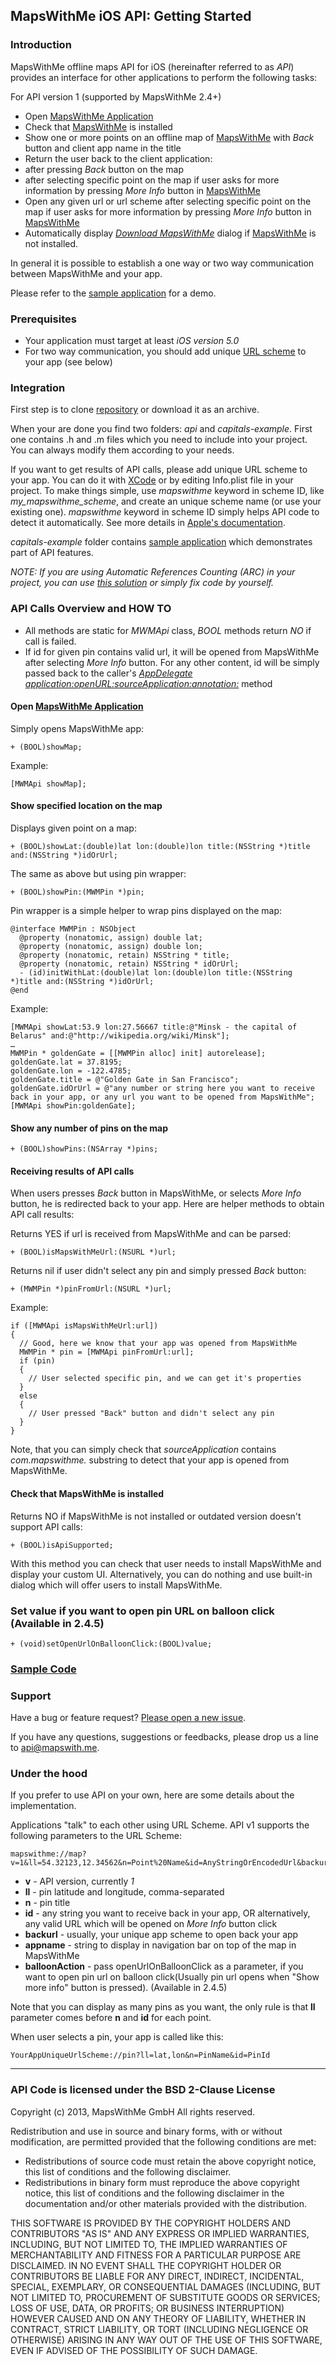 ## MapsWithMe iOS API: Getting Started

### Introduction

MapsWithMe offline maps API for iOS (hereinafter referred to as *API*) provides an interface for other applications to perform the following tasks:

For API version 1 (supported by MapsWithMe 2.4+)
* Open [MapsWithMe Application][linkMwm]
* Check that [MapsWithMe][linkMwm] is installed
* Show one or more points on an offline map of [MapsWithMe][linkMwm] with *Back* button and client app name in the title
* Return the user back to the client application:
 * after pressing *Back* button on the map
 * after selecting specific point on the map if user asks for more information by pressing *More Info* button in [MapsWithMe][linkMwm]
* Open any given url or url scheme after selecting specific point on the map if user asks for more information by pressing *More Info* button in [MapsWithMe][linkMwm]
* Automatically display [*Download MapsWithMe*][linkDownloadMWMDialog] dialog if [MapsWithMe][linkMwm] is not installed.

In general it is possible to establish a one way or two way communication between MapsWithMe and your app.

Please refer to the [sample application][linkSample] for a demo.

### Prerequisites

* Your application must target at least *iOS version 5.0*
* For two way communication, you should add unique [URL scheme][linkAppleCustomUrlSchemes] to your app (see below)

### Integration

First step is to clone [repository][linkRepo] or download it as an archive.

When your are done you find two folders: *api* and *capitals-example*.
First one contains .h and .m files which you need to include into your project. You can always modify them according to your needs.

If you want to get results of API calls, please add unique URL scheme to your app. You can do it with [XCode][linkAddUrlScheme] or by editing Info.plist file in your project. To make things simple, use *mapswithme* keyword in scheme ID, like *my_mapswithme_scheme*, and create an unique scheme name (or use your existing one).
*mapswithme* keyword in scheme ID simply helps API code to detect it automatically. See more details in [Apple's documentation][linkAppleCustomUrlSchemes].

*capitals-example* folder contains [sample application][linkSample] which demonstrates part of API features.

*NOTE: If you are using Automatic References Counting (ARC) in your project, you can use [this solution][linkFixARC] or simply fix code by yourself.*

### API Calls Overview and HOW TO

* All methods are static for *MWMApi* class, *BOOL* methods return *NO* if call is failed.
* If id for given pin contains valid url, it will be opened from MapsWithMe after selecting *More Info* button.
  For any other content, id will be simply passed back to the caller's [*AppDelegate application:openURL:sourceApplication:annotation:*][linkAppleDelegate] method

#### Open [MapsWithMe Application][linkMwm]

Simply opens MapsWithMe app:

    + (BOOL)showMap;
    
Example:

    [MWMApi showMap];

#### Show specified location on the map

Displays given point on a map:

    + (BOOL)showLat:(double)lat lon:(double)lon title:(NSString *)title and:(NSString *)idOrUrl;

The same as above but using pin wrapper:

    + (BOOL)showPin:(MWMPin *)pin;

Pin wrapper is a simple helper to wrap pins displayed on the map:

    @interface MWMPin : NSObject
      @property (nonatomic, assign) double lat;
      @property (nonatomic, assign) double lon;
      @property (nonatomic, retain) NSString * title;
      @property (nonatomic, retain) NSString * idOrUrl;
      - (id)initWithLat:(double)lat lon:(double)lon title:(NSString *)title and:(NSString *)idOrUrl;
    @end

Example:

    [MWMApi showLat:53.9 lon:27.56667 title:@"Minsk - the capital of Belarus" and:@"http://wikipedia.org/wiki/Minsk"];
    …
    MWMPin * goldenGate = [[MWMPin alloc] init] autorelease];
    goldenGate.lat = 37.8195;
    goldenGate.lon = -122.4785;
    goldenGate.title = @"Golden Gate in San Francisco";
    goldenGate.idOrUrl = @"any number or string here you want to receive back in your app, or any url you want to be opened from MapsWithMe";
    [MWMApi showPin:goldenGate];

#### Show any number of pins on the map

    + (BOOL)showPins:(NSArray *)pins;

#### Receiving results of API calls

When users presses *Back* button in MapsWithMe, or selects *More Info* button, he is redirected back to your app.
Here are helper methods to obtain API call results:

Returns YES if url is received from MapsWithMe and can be parsed:

    + (BOOL)isMapsWithMeUrl:(NSURL *)url;

Returns nil if user didn't select any pin and simply pressed *Back* button:

    + (MWMPin *)pinFromUrl:(NSURL *)url;

Example:

    if ([MWMApi isMapsWithMeUrl:url])
    {
      // Good, here we know that your app was opened from MapsWithMe
      MWMPin * pin = [MWMApi pinFromUrl:url];
      if (pin)
      {
        // User selected specific pin, and we can get it's properties
      }
      else
      {
        // User pressed "Back" button and didn't select any pin
      }
    }

Note, that you can simply check that *sourceApplication* contains *com.mapswithme.* substring to detect that your app is opened from MapsWithMe.

#### Check that MapsWithMe is installed

Returns NO if MapsWithMe is not installed or outdated version doesn't support API calls:

    + (BOOL)isApiSupported;

With this method you can check that user needs to install MapsWithMe and display your custom UI.
Alternatively, you can do nothing and use built-in dialog which will offer users to install MapsWithMe.

### Set value if you want to open pin URL on balloon click (Available in 2.4.5)

    + (void)setOpenUrlOnBalloonClick:(BOOL)value;

### [Sample Code][linkSample]

### Support

Have a bug or feature request? [Please open a new issue][linkIssues].

If you have any questions, suggestions or feedbacks, please drop us a line to [api@mapswith.me][linkSupport].

### Under the hood

If you prefer to use API on your own, here are some details about the implementation.

Applications "talk" to each other using URL Scheme. API v1 supports the following parameters to the URL Scheme:

    mapswithme://map?v=1&ll=54.32123,12.34562&n=Point%20Name&id=AnyStringOrEncodedUrl&backurl=UrlToCallOnBackButton&appname=TitleToDisplayInNavBar

* **v** - API version, currently *1*
* **ll** - pin latitude and longitude, comma-separated
* **n** - pin title
* **id** - any string you want to receive back in your app, OR alternatively, any valid URL which will be opened on *More Info* button click
* **backurl** - usually, your unique app scheme to open back your app
* **appname** - string to display in navigation bar on top of the map in MapsWithMe
* **balloonAction** - pass openUrlOnBalloonClick as a parameter, if you want to open pin url on balloon click(Usually pin url opens when "Show more info" button is pressed). (Available in 2.4.5)

Note that you can display as many pins as you want, the only rule is that **ll** parameter comes before **n** and **id** for each point. 

When user selects a pin, your app is called like this:

    YourAppUniqueUrlScheme://pin?ll=lat,lon&n=PinName&id=PinId

------------------------------------------------------------------------------------------
### API Code is licensed under the BSD 2-Clause License

Copyright (c) 2013, MapsWithMe GmbH
All rights reserved.

Redistribution and use in source and binary forms, with or without modification, are permitted provided that the following conditions are met:

* Redistributions of source code must retain the above copyright notice, this list of conditions and the following disclaimer.
* Redistributions in binary form must reproduce the above copyright notice, this list of conditions and the following disclaimer in the documentation and/or other materials provided with the distribution.

THIS SOFTWARE IS PROVIDED BY THE COPYRIGHT HOLDERS AND CONTRIBUTORS "AS IS" AND ANY EXPRESS OR IMPLIED WARRANTIES, INCLUDING, BUT NOT LIMITED TO, THE IMPLIED WARRANTIES OF MERCHANTABILITY AND FITNESS FOR A PARTICULAR PURPOSE ARE DISCLAIMED. IN NO EVENT SHALL THE COPYRIGHT HOLDER OR CONTRIBUTORS BE LIABLE FOR ANY DIRECT, INDIRECT, INCIDENTAL, SPECIAL, EXEMPLARY, OR CONSEQUENTIAL DAMAGES (INCLUDING, BUT NOT LIMITED TO, PROCUREMENT OF SUBSTITUTE GOODS OR SERVICES; LOSS OF USE, DATA, OR PROFITS; OR BUSINESS INTERRUPTION) HOWEVER CAUSED AND ON ANY THEORY OF LIABILITY, WHETHER IN CONTRACT, STRICT LIABILITY, OR TORT (INCLUDING NEGLIGENCE OR OTHERWISE) ARISING IN ANY WAY OUT OF THE USE OF THIS SOFTWARE, EVEN IF ADVISED OF THE POSSIBILITY OF SUCH DAMAGE.

[linkMwm]: http://mapswith.me/ "MapsWithMe - offline Maps of the World"
[linkSample]: https://itunes.apple.com/app/id670496494?mt=8 "Sample Application"
[linkRepo]: https://github.com/mapswithme/api-ios/ "GitHub Repository"
[linkAddUrlScheme]: https://raw.github.com/mapswithme/api-ios/site-resources/add_custom_url_scheme.png "How to add url scheme in XCode"
[linkDownloadMWMDialog]: https://raw.github.com/mapswithme/api-ios/site-resources/download_mwm_dialog.png "Donwload MapsWithMe Dialog"
[linkIssues]: https://github.com/mapswithme/api-ios/issues/ "Post a bug or feature request"
[linkSupport]: mailto:api@mapswith.me "MapsWithMe Support Contact"
[linkAppleCustomUrlSchemes]: http://developer.apple.com/library/ios/#DOCUMENTATION/iPhone/Conceptual/iPhoneOSProgrammingGuide/AdvancedAppTricks/AdvancedAppTricks.html#//apple_ref/doc/uid/TP40007072-CH7-SW50 "Custom URL Scheme Apple documentation"
[linkAppleDelegate]: http://developer.apple.com/library/ios/documentation/uikit/reference/UIApplicationDelegate_Protocol/Reference/Reference.html#//apple_ref/occ/intfm/UIApplicationDelegate/application:openURL:sourceApplication:annotation: "AppDelegate Handle custom URL Schemes"
[linkFixARC]: http://stackoverflow.com/a/6658549/1209392 "How to compile non-ARC code in ARC projects"
